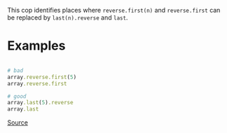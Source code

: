 
This cop identifies places where `reverse.first(n)` and `reverse.first`
can be replaced by `last(n).reverse` and `last`.

# Examples

```ruby

# bad
array.reverse.first(5)
array.reverse.first

# good
array.last(5).reverse
array.last
```

[Source](http://www.rubydoc.info/gems/rubocop/RuboCop/Cop/Performance/ReverseFirst)